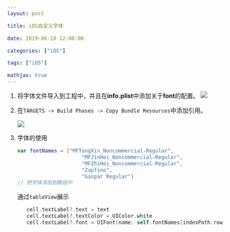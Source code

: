 ```yaml
---
layout: post

title: iOS自定义字体

date: 2019-06-18 12:00:00

categories: ["iOS"]

tags: ["iOS"]

mathjax: true
---
```




1. 将字体文件导入到工程中，并且在**info.plist**中添加关于**font**的配置。
![](https://cdn.jsdelivr.net/gh/dongjiawang/BlogImage@1.0/img/20190618103352.png)




2. 在`TARGETS -> Build Phases -> Copy Bundle Resources`中添加引用。

   ![](https://cdn.jsdelivr.net/gh/dongjiawang/BlogImage@1.0/img/20190618103843.png)

   

3. 字体的使用

   ```swift
   var fontNames = ["MFTongXin_Noncommercial-Regular",
                        "MFJinHei_Noncommercial-Regular",
                        "MFZhiHei_Noncommercial-Regular",
                        "Zapfino",
                        "Gaspar Regular"]
   // 把字体添加到数组中
   ```

   通过`tableView`展示

   ```swift
      cell.textLabel?.text = text
      cell.textLabel?.textColor = UIColor.white
      cell.textLabel?.font = UIFont(name: self.fontNames[indexPath.row], size: 14)
   ```

   

